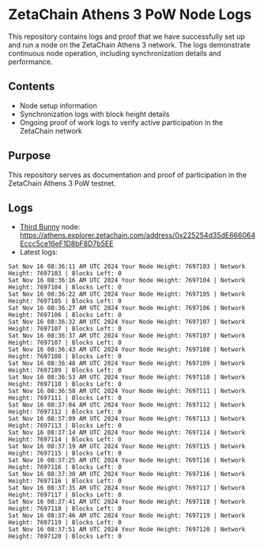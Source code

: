 # ZetaChain Athens 3 PoW Node Logs
This repository contains logs and proof that we have successfully set up and run a node on the ZetaChain Athens 3 network. The logs demonstrate continuous node operation, including synchronization details and performance.

## Contents
- Node setup information
- Synchronization logs with block height details
- Ongoing proof of work logs to verify active participation in the ZetaChain network

## Purpose
This repository serves as documentation and proof of participation in the ZetaChain Athens 3 PoW testnet.

## Logs

- [Third Bunny](https://thirdbunny.xyz/) node: https://athens.explorer.zetachain.com/address/0x225254d35dE666064Eccc5ce16eF1D8bF8D7b5EE
- Latest logs:
```
Sat Nov 16 08:36:11 AM UTC 2024 Your Node Height: 7697103 | Network Height: 7697103 | Blocks Left: 0
Sat Nov 16 08:36:16 AM UTC 2024 Your Node Height: 7697104 | Network Height: 7697104 | Blocks Left: 0
Sat Nov 16 08:36:22 AM UTC 2024 Your Node Height: 7697105 | Network Height: 7697105 | Blocks Left: 0
Sat Nov 16 08:36:27 AM UTC 2024 Your Node Height: 7697106 | Network Height: 7697106 | Blocks Left: 0
Sat Nov 16 08:36:32 AM UTC 2024 Your Node Height: 7697107 | Network Height: 7697107 | Blocks Left: 0
Sat Nov 16 08:36:37 AM UTC 2024 Your Node Height: 7697107 | Network Height: 7697107 | Blocks Left: 0
Sat Nov 16 08:36:43 AM UTC 2024 Your Node Height: 7697108 | Network Height: 7697108 | Blocks Left: 0
Sat Nov 16 08:36:48 AM UTC 2024 Your Node Height: 7697109 | Network Height: 7697109 | Blocks Left: 0
Sat Nov 16 08:36:53 AM UTC 2024 Your Node Height: 7697110 | Network Height: 7697110 | Blocks Left: 0
Sat Nov 16 08:36:58 AM UTC 2024 Your Node Height: 7697111 | Network Height: 7697111 | Blocks Left: 0
Sat Nov 16 08:37:04 AM UTC 2024 Your Node Height: 7697112 | Network Height: 7697112 | Blocks Left: 0
Sat Nov 16 08:37:09 AM UTC 2024 Your Node Height: 7697113 | Network Height: 7697113 | Blocks Left: 0
Sat Nov 16 08:37:14 AM UTC 2024 Your Node Height: 7697114 | Network Height: 7697114 | Blocks Left: 0
Sat Nov 16 08:37:19 AM UTC 2024 Your Node Height: 7697115 | Network Height: 7697115 | Blocks Left: 0
Sat Nov 16 08:37:25 AM UTC 2024 Your Node Height: 7697116 | Network Height: 7697116 | Blocks Left: 0
Sat Nov 16 08:37:30 AM UTC 2024 Your Node Height: 7697116 | Network Height: 7697116 | Blocks Left: 0
Sat Nov 16 08:37:35 AM UTC 2024 Your Node Height: 7697117 | Network Height: 7697117 | Blocks Left: 0
Sat Nov 16 08:37:41 AM UTC 2024 Your Node Height: 7697118 | Network Height: 7697118 | Blocks Left: 0
Sat Nov 16 08:37:46 AM UTC 2024 Your Node Height: 7697119 | Network Height: 7697119 | Blocks Left: 0
Sat Nov 16 08:37:51 AM UTC 2024 Your Node Height: 7697120 | Network Height: 7697120 | Blocks Left: 0
```
